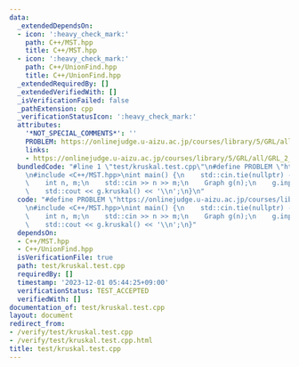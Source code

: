 ```yaml
---
data:
  _extendedDependsOn:
  - icon: ':heavy_check_mark:'
    path: C++/MST.hpp
    title: C++/MST.hpp
  - icon: ':heavy_check_mark:'
    path: C++/UnionFind.hpp
    title: C++/UnionFind.hpp
  _extendedRequiredBy: []
  _extendedVerifiedWith: []
  _isVerificationFailed: false
  _pathExtension: cpp
  _verificationStatusIcon: ':heavy_check_mark:'
  attributes:
    '*NOT_SPECIAL_COMMENTS*': ''
    PROBLEM: https://onlinejudge.u-aizu.ac.jp/courses/library/5/GRL/all/GRL_2_A
    links:
    - https://onlinejudge.u-aizu.ac.jp/courses/library/5/GRL/all/GRL_2_A
  bundledCode: "#line 1 \"test/kruskal.test.cpp\"\n#define PROBLEM \"https://onlinejudge.u-aizu.ac.jp/courses/library/5/GRL/all/GRL_2_A\"\
    \n#include <C++/MST.hpp>\nint main() {\n    std::cin.tie(nullptr) -> sync_with_stdio(false);\n\
    \    int n, m;\n    std::cin >> n >> m;\n    Graph g(n);\n    g.input(m, 0);\n\
    \    std::cout << g.kruskal() << '\\n';\n}\n"
  code: "#define PROBLEM \"https://onlinejudge.u-aizu.ac.jp/courses/library/5/GRL/all/GRL_2_A\"\
    \n#include <C++/MST.hpp>\nint main() {\n    std::cin.tie(nullptr) -> sync_with_stdio(false);\n\
    \    int n, m;\n    std::cin >> n >> m;\n    Graph g(n);\n    g.input(m, 0);\n\
    \    std::cout << g.kruskal() << '\\n';\n}"
  dependsOn:
  - C++/MST.hpp
  - C++/UnionFind.hpp
  isVerificationFile: true
  path: test/kruskal.test.cpp
  requiredBy: []
  timestamp: '2023-12-01 05:44:25+09:00'
  verificationStatus: TEST_ACCEPTED
  verifiedWith: []
documentation_of: test/kruskal.test.cpp
layout: document
redirect_from:
- /verify/test/kruskal.test.cpp
- /verify/test/kruskal.test.cpp.html
title: test/kruskal.test.cpp
---
```

